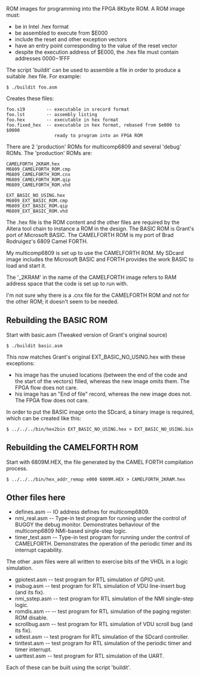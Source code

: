 ROM images for programming into the FPGA 8Kbyte ROM. A ROM image must:

* be in Intel .hex format
* be assembled to execute from $E000
* include the reset and other exception vectors
* have an entry point corresponding to the value of the reset vector
* despite the execution address of $E000, the .hex file must contain addresses $0000-$1FFF

The script 'buildit' can be used to assemble a file in order to produce a suitable .hex file. For example:

    $ ./buildit foo.asm

Creates these files:

    foo.s19        -- executable in srecord format
    foo.lst        -- assembly listing
    foo.hex        -- executable in hex format
    foo.fixed_hex  -- executable in hex format, rebased from $e000 to $0000
                      ready to program into an FPGA ROM

There are 2 'production' ROMs for multicomp6809 and several 'debug' ROMs. The 'production' ROMs are:

    CAMELFORTH_2KRAM.hex
    M6809_CAMELFORTH_ROM.cmp
    M6809_CAMELFORTH_ROM.cnx
    M6809_CAMELFORTH_ROM.qip
    M6809_CAMELFORTH_ROM.vhd

    EXT_BASIC_NO_USING.hex
    M6809_EXT_BASIC_ROM.cmp
    M6809_EXT_BASIC_ROM.qip
    M6809_EXT_BASIC_ROM.vhd

The .hex file is the ROM content and the other files are required by the Altera
tool chain to instance a ROM in the design. The BASIC ROM is Grant's port of
Microsoft BASIC. The CAMELFORTH ROM is my port of Brad Rodruigez's 6809 Camel
FORTH.

My multicomp6809 is set up to use the CAMELFORTH ROM. My SDcard image includes
the Microsoft BASIC and FORTH provides the work BASIC to load and start it.

The '_2KRAM' in the name of the CAMELFORTH image refers to RAM address space
that the code is set up to run with.

I'm not sure why there is a .cnx file for the CAMELFORTH ROM and not for the
other ROM; it doesn't seem to be needed.

## Rebuilding the BASIC ROM

Start with basic.asm (Tweaked version of Grant's original source)

    $ ./buildit basic.asm

This now matches Grant's original EXT_BASIC_NO_USING.hex with these exceptions:

* his image has the unused locations (between the end of the code and the start of
the vectors) filled, whereas the new image omits them. The FPGA flow does not care.
* his image has an "End of file" record, whereas the new image does not. The FPGA
flow does not care.

In order to put the BASIC image onto the SDcard, a binary image is required, which can be created like this:

    $ ../../../bin/hex2bin EXT_BASIC_NO_USING.hex > EXT_BASIC_NO_USING.bin

## Rebuilding the CAMELFORTH ROM

Start with 6809M.HEX, the file generated by the CAMEL FORTH compilation process.

    $ ../../../bin/hex_addr_remap e000 6809M.HEX > CAMELFORTH_2KRAM.hex

## Other files here

* defines.asm -- IO address defines for multicomp6809.
* nmi_real.asm -- Type-in test program for running under the control of BUGGY the debug monitor. Demonstrates behaviour of the multicomp6809 NMI-based single-step logic.
* timer_test.asm -- Type-in test program for running under the control of CAMELFORTH. Demonstrates the operation of the periodic timer and its interrupt capability.

The other .asm files were all written to exercise bits of the VHDL in a logic simulation.

* gpiotest.asm -- test program for RTL simulation of GPIO unit.
* insbug.asm -- test program for RTL simulation of VDU line-insert bug (and its fix).
* nmi_sstep.asm -- test program for RTL simulation of the NMI single-step logic.
* romdis.asm -- -- test program for RTL simulation of the paging register: ROM disable.
* scrollbug.asm -- test program for RTL simulation of VDU scroll bug (and its fix).
* sdtest.asm -- test program for RTL simulation of the SDcard controller.
* tinttest.asm -- test program for RTL simulation of the periodic timer and timer interrupt.
* uarttest.asm -- test program for RTL simulation of the UART.

Each of these can be built using the script 'buildit'.
